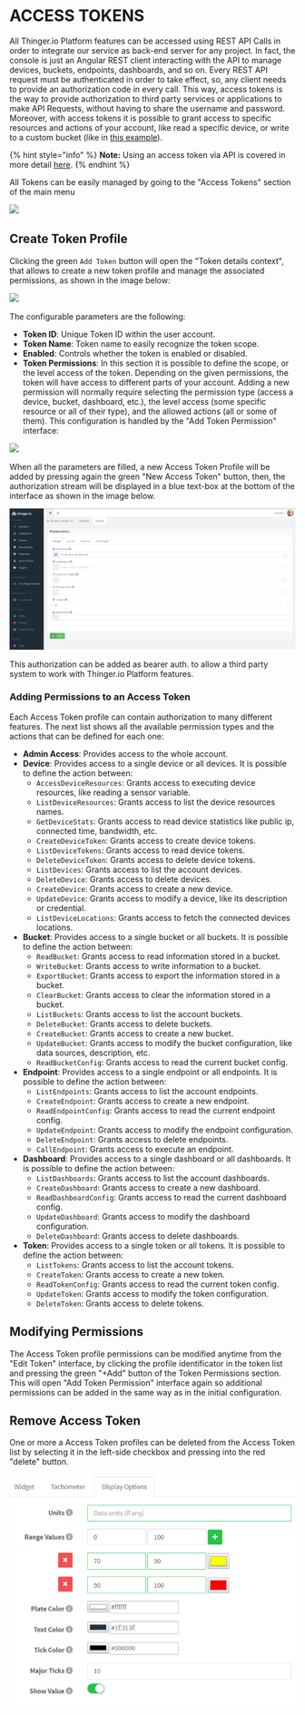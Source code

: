 # ACCESS TOKENS

All Thinger.io Platform features can be accessed using REST API Calls in order to integrate our service as back-end server for any project. In fact, the console is just an Angular REST client interacting with the API to manage devices, buckets, endpoints, dashboards, and so on. Every REST API request must be authenticated in order to take effect, so, any client needs to provide an authorization code in every call. This way, access tokens is the way to provide authorization to third party services or applications to make API Requests, without having to share the username and password. Moreover, with access tokens it is possible to grant access to specific resources and actions of your account, like read a specific device, or write to a custom bucket \(like in [this example](http://docs.thinger.io/sigfox/#steps-in-thingerio-create-an-access-token)\).

{% hint style="info" %}
**Note:** Using an access token via API is covered in more detail [here](http://docs.thinger.io/api/#authentication-api-rest-api-authentication).
{% endhint %}

All Tokens can be easily managed by going to the "Access Tokens" section of the main menu

![](https://blobscdn.gitbook.com/v0/b/gitbook-28427.appspot.com/o/assets%2F-LpXqB3J1BMD5s4OpYSg%2F-LpXslUdklMPEtHLTfE2%2F-LpXt-pMGye554_v86_v%2FAccessTokenTab.png?generation=1569322229570086&alt=media)

## Create Token Profile

Clicking the green `Add Token` button will open the "Token details context", that allows to create a new token profile and manage the associated permissions, as shown in the image below:

![](https://blobscdn.gitbook.com/v0/b/gitbook-28427.appspot.com/o/assets%2F-LpXqB3J1BMD5s4OpYSg%2F-LpXslUdklMPEtHLTfE2%2F-LpXt-pOmRZWS6ZpoAnd%2FAddToken.png?generation=1569322228674061&alt=media)

The configurable parameters are the following:

* **Token ID**: Unique Token ID within the user account.
* **Token Name**: Token name to easily recognize the token scope.
* **Enabled**: Controls whether the token is enabled or disabled.
* **Token Permissions**: In this section it is possible to define the scope, or the level access of the token. Depending on the given permissions, the token will have access to different parts of your account. Adding a new permission will normally require selecting the permission type \(access a device, bucket, dashboard, etc.\), the level access \(some specific resource or all of their type\), and the allowed actions \(all or some of them\). This configuration is handled by the "Add Token Permission" interface: 



![](https://blobscdn.gitbook.com/v0/b/gitbook-28427.appspot.com/o/assets%2F-LpXqB3J1BMD5s4OpYSg%2F-LpXslUdklMPEtHLTfE2%2F-LpXt-pQw-QEU_fS99F8%2FAddUserTokenPermission.png?generation=1569322228344276&alt=media)

When all the parameters are filled, a new Access Token Profile will be added by pressing again the green "New Access Token" button, then, the authorization stream will be displayed in a blue text-box at the bottom of the interface as shown in the image below.

![](../.gitbook/assets/image%20%28122%29.png)

This authorization can be added as bearer auth. to allow a third party system to work with Thinger.io Platform features. 

### Adding Permissions to an Access Token

Each Access Token profile can contain authorization to many different features. The next list shows all the available permission types and the actions that can be defined for each one:

* **Admin Access**: Provides access to the whole account.
* **Device**: Provides access to a single device or all devices. It is possible to define the action between:
  * `AccessDeviceResources`: Grants access to executing device resources, like reading a sensor variable.
  * `ListDeviceResources`: Grants access to list the device resources names.
  * `GetDeviceStats`: Grants access to read device statistics like public ip, connected time, bandwidth, etc.
  * `CreateDeviceToken`: Grants access to create device tokens.
  * `ListDeviceTokens`: Grants access to read device tokens.
  * `DeleteDeviceToken`: Grants access to delete device tokens.
  * `ListDevices`: Grants access to list the account devices.
  * `DeleteDevice`: Grants access to delete devices.
  * `CreateDevice`: Grants access to create a new device.
  * `UpdateDevice`: Grants access to modify a device, like its description or credential.
  * `ListDeviceLocations`: Grants access to fetch the connected devices locations.
* **Bucket**: Provides access to a single bucket or all buckets. It is possible to define the action between:
  * `ReadBucket`: Grants access to read information stored in a bucket.
  * `WriteBucket`: Grants access to write information to a bucket.
  * `ExportBucket`: Grants access to export the information stored in a bucket.
  * `ClearBucket`: Grants access to clear the information stored in a bucket.
  * `ListBuckets`: Grants access to list the account buckets.
  * `DeleteBucket`: Grants access to delete buckets.
  * `CreateBucket`: Grants access to create a new bucket.
  * `UpdateBucket`: Grants access to modify the bucket configuration, like data sources, description, etc.
  * `ReadBucketConfig`: Grants access to read the current bucket config.
* **Endpoint**: Provides access to a single endpoint or all endpoints. It is possible to define the action between:
  * `ListEndpoints`: Grants access to list the account endpoints.
  * `CreateEndpoint`: Grants access to create a new endpoint.
  * `ReadEndpointConfig`: Grants access to read the current endpoint config.
  * `UpdateEndpoint`: Grants access to modify the endpoint configuration.
  * `DeleteEndpoint`: Grants access to delete endpoints.
  * `CallEndpoint`: Grants access to execute an endpoint.
* **Dashboard**: Provides access to a single dashboard or all dashboards. It is possible to define the action between:
  * `ListDashboards`: Grants access to list the account dashboards.
  * `CreateDashboard`: Grants access to create a new dashboard.
  * `ReadDashboardConfig`: Grants access to read the current dashboard config.
  * `UpdateDashboard`: Grants access to modify the dashboard configuration.
  * `DeleteDashboard`: Grants access to delete dashboards.
* **Token**: Provides access to a single token or all tokens. It is possible to define the action between:
  * `ListTokens`: Grants access to list the account tokens.
  * `CreateToken`: Grants access to create a new token.
  * `ReadTokenConfig`: Grants access to read the current token config.
  * `UpdateToken`: Grants access to modify the token configuration.
  * `DeleteToken`: Grants access to delete tokens.

## Modifying Permissions

The Access Token profile permissions can be modified anytime from the "Edit Token" interface, by clicking the profile identificator in the token list and pressing the green  "+Add" button of the Token Permissions section. This will open "Add Token Permission" interface again so additional permissions can be added in the same way as in the initial configuration.  

## Remove Access Token

One or more a Access Token profiles can be deleted from the Access Token list by selecting it in the left-side checkbox and pressing into the red "delete" button.

![](../.gitbook/assets/image%20%28164%29.png)



